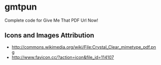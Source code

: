 gmtpun
======

Complete code for Give Me That PDF Url Now!


Icons and Images Attribution
----------------------------
* http://commons.wikimedia.org/wiki/File:Crystal_Clear_mimetype_pdf.png
* http://www.favicon.cc/?action=icon&file_id=114107
